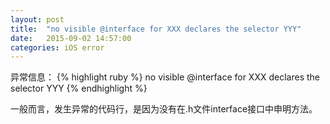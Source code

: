 ```yaml
---
layout: post
title:  "no visible @interface for XXX declares the selector YYY"
date:   2015-09-02 14:57:00
categories: iOS error
---
```


异常信息：
{% highlight ruby %}
no visible @interface for XXX declares the selector YYY
{% endhighlight %}

一般而言，发生异常的代码行，是因为没有在.h文件interface接口中申明方法。



